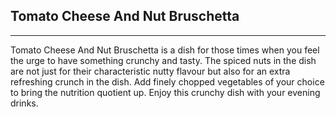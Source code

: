 Tomato Cheese And Nut Bruschetta
--------------------------------
--------------------------------
Tomato Cheese And Nut Bruschetta is a dish for those times when you feel the urge to have something crunchy and tasty. The spiced nuts in the dish are not just for their characteristic nutty flavour but also for an extra refreshing crunch in the dish. Add finely chopped vegetables of your choice to bring the nutrition quotient up. Enjoy this crunchy dish with your evening drinks.